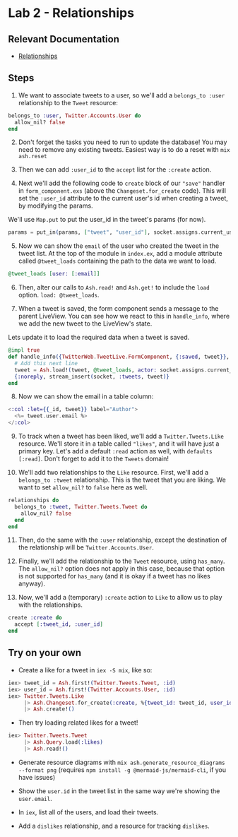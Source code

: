 # Lab 2 - Relationships

## Relevant Documentation

- [Relationships](https://hexdocs.pm/ash/3.0.0-rc.21/relationships.html)

## Steps

1. We want to associate tweets to a user, so we'll add a `belongs_to :user` relationship to the `Tweet` resource:

```elixir
belongs_to :user, Twitter.Accounts.User do
  allow_nil? false
end
```

2. Don't forget the tasks you need to run to update the database! You may need to remove any existing tweets. Easiest way is to do a reset with `mix ash.reset`

3. Then we can add `:user_id` to the `accept` list for the `:create` action.

4. Next we'll add the following code to `create` block of our `"save"` handler in `form_component.exs` (above the `Changeset.for_create` code). This will set the `:user_id` attribute to the current user's id when creating a tweet, by modifying the params.

We'll use `Map.put` to put the user_id in the tweet's params (for now).

```elixir
params = put_in(params, ["tweet", "user_id"], socket.assigns.current_user.id)
```

5. Now we can show the `email` of the user who created the tweet in the tweet list. At the top of the module in `index.ex`, add a module attribute called `@tweet_loads` containing the path to the data we want to load.

```elixir
@tweet_loads [user: [:email]]
```

6. Then, alter our calls to `Ash.read!` and `Ash.get!` to include the `load` option. `load: @tweet_loads`.

7. When a tweet is saved, the form component sends a message to the parent LiveView. You can see how we react to this in `handle_info`, where we add the new tweet to the LiveView's state.

Lets update it to load the required data when a tweet is saved.

```elixir
@impl true
def handle_info({TwitterWeb.TweetLive.FormComponent, {:saved, tweet}}, socket) do
  # Add this next line
  tweet = Ash.load!(tweet, @tweet_loads, actor: socket.assigns.current_user)
  {:noreply, stream_insert(socket, :tweets, tweet)}
end
```

8. Now we can show the email in a table column:

```elixir
<:col :let={{_id, tweet}} label="Author">
  <%= tweet.user.email %>
</:col>
```

9. To track when a tweet has been liked, we'll add a `Twitter.Tweets.Like` resource. We'll store it in a table called `"likes"`, and it will have just a primary key. Let's add a default `:read` action as well, with `defaults [:read]`. Don't forget to add it to the `Tweets` domain!

10. We'll add two relationships to the `Like` resource. First, we'll add a `belongs_to :tweet` relationship. This is the tweet that you are liking. We want to set `allow_nil?` to `false` here as well.

```elixir
relationships do
  belongs_to :tweet, Twitter.Tweets.Tweet do
    allow_nil? false
  end
end
```

11. Then, do the same with the `:user` relationship, except the destination of the relationship will be `Twitter.Accounts.User`.

12. Finally, we'll add the relationship to the `Tweet` resource, using `has_many`. The `allow_nil?` option does not apply in this case, because that option is not supported for `has_many` (and it is okay if a tweet has no likes anyway).

13. Now, we'll add a (temporary) `:create` action to `Like` to allow us to play with the relationships.

```elixir
create :create do
  accept [:tweet_id, :user_id]
end
```

## Try on your own

- Create a like for a tweet in `iex -S mix`, like so:

```elixir
iex> tweet_id = Ash.first!(Twitter.Tweets.Tweet, :id)
iex> user_id = Ash.first!(Twitter.Accounts.User, :id)
iex> Twitter.Tweets.Like
     |> Ash.Changeset.for_create(:create, %{tweet_id: tweet_id, user_id: user_id})
     |> Ash.create!()
```

- Then try loading related likes for a tweet!

```elixir
iex> Twitter.Tweets.Tweet
     |> Ash.Query.load(:likes)
     |> Ash.read!()
```


- Generate resource diagrams with `mix ash.generate_resource_diagrams --format png` (requires `npm install -g @mermaid-js/mermaid-cli`, if you have issues)

- Show the `user.id` in the tweet list in the same way we're showing the `user.email`.

- In `iex`, list all of the users, and load their tweets.

- Add a `dislikes` relationship, and a resource for tracking `dislikes`.
